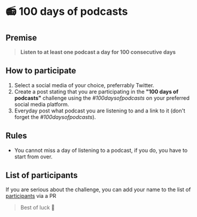 # 📻  100 days of podcasts

## Premise

> **Listen to at least one podcast a day for 100 consecutive days**

## How to participate

1. Select a social media of your choice, preferrably Twitter.
2. Create a post stating that you are participating in the **"100 days of podcasts"** challenge using the _#100daysofpodcasts_ on your preferred social media platform.
3. Everyday post what podcast you are listening to and a link to it (don't forget the _#100daysofpodcasts_).

## Rules

* You cannot miss a day of listening to a podcast, if you do, you have to start from over.

## List of participants

If you are serious about the challenge, you can add your name to the list of [participants](/participants.md) via a PR

> Best of luck 👏
